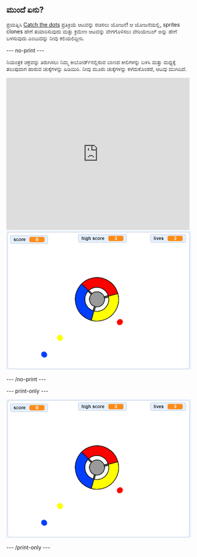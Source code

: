 ## ಮುಂದೆ ಏನು?

ಪ್ರಯತ್ನಿಸಿ [Catch the dots](https://projects.raspberrypi.org/en/projects/catch-the-dots?utm_source=pathway&utm_medium=whatnext&utm_campaign=projects) ಪ್ರತಿಕ್ರಿಯೆ ಆಟವನ್ನು ರಚಿಸಲು ಯೋಜನೆ! ಆ ಯೋಜನೆಯಲ್ಲಿ, sprites clones ಹೇಗೆ ತಯಾರಿಸುವುದು ಮತ್ತು ಕ್ರಮೇಣ ಆಟವನ್ನು ವೇಗಗೊಳಿಸಲು ವೇರಿಯೇಬಲ್ ಅನ್ನು ಹೇಗೆ ಬಳಸುವುದು ಎಂಬುದನ್ನು ನೀವು ಕಲಿಯಲಿದ್ದೀರಿ.

\--- no-print \---

ನಿಯಂತ್ರಕ ಚಕ್ರವನ್ನು ತಿರುಗಿಸಲು ನಿಮ್ಮ ಕೀಬೋರ್ಡ್‌ನಲ್ಲಿರುವ ಬಾಣದ ಕೀಲಿಗಳನ್ನು ಬಳಸಿ ಮತ್ತು ಮಧ್ಯಕ್ಕೆ ತಲುಪುವಾಗ ಹಾರುವ ಚುಕ್ಕೆಗಳನ್ನು ಹಿಡಿಯಿರಿ. ನೀವು ಮೂರು ಚುಕ್ಕೆಗಳನ್ನು ಕಳೆದುಕೊಂಡರೆ, ಆಟವು ಮುಗಿದಿದೆ.

<div class="scratch-preview">
  <iframe allowtransparency="true" width="485" height="402" src="https://scratch.mit.edu/projects/embed/252923761/?autostart=false" frameborder="0" scrolling="no"></iframe>
  <img src="images/dots-final.png">
</div>

\--- /no-print \---

\--- print-only \---

![Dots screenshot](images/dots-final.png)

\--- /print-only \---